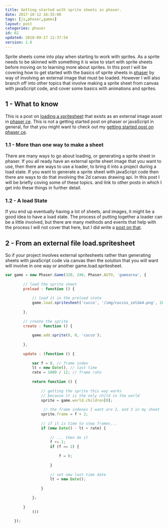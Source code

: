 ```yaml
---
title: Getting started with sprite sheets in phaser.
date: 2017-10-12 16:35:00
tags: [js,phaser,games]
layout: post
categories: phaser
id: 62
updated: 2018-09-17 12:37:54
version: 1.6
---
```


Sprite sheets come into play when starting to work with sprites. As a sprite needs to be skinned with something it is wise to start with sprite sheets before moving on to learning more about sprites. In this post I will be covering how to get started with the basics of sprite sheets in [phaser](http://phaser.io/) by way of involving an external image that must be loaded. However I will also branch off into other topics that involve making a sprite sheet from canvas with javaScript code, and cover some basics with animations and sprites.

<!-- more -->

## 1 - What to know

This is a post on [loading a spritesheet](https://photonstorm.github.io/phaser-ce/Phaser.Loader.html#spritesheet) that exists as an external image asset in [phaser ce](https://photonstorm.github.io/phaser-ce/). This is not a getting started post on phaser or javaScript in general, for that you might want to check out my [getting started post on phaser ce](/2017/10/04/phaser-getting-started/).

### 1.1 - More than one way to make a sheet

There are many ways to go about loading, or generating a sprite sheet in phaser. If you all ready have an external sprite sheet image that you want to use, then there are ways to use a loader, to bring it into a project during a load state. If you want to generate a sprite sheet with javaScript code then there are ways to do that involving the 2d canvas drawing api. In this post I will be briefly coving some of these topics. and link to other posts in which I get into these things in further detail.

### 1.2 - A load State

If you end up eventually having a lot of sheets, and images, it might be a good idea to have a load state. The process of putting together a loader can be a little involved, but there are many methods and events that help with the process I will not cover that here, but I did write a [post on that](/2017/10/07/phaser-state-loader/). 

## 2 - From an external file load.spritesheet

So if your project involves external spritesheets rather than generating sheets with javaScript code via canvas then the solution that you will want will involve in one way or another game.load.spritesheet.

```js
var game = new Phaser.Game(320, 240, Phaser.AUTO, 'gamearea', {
 
        // load the sprite sheet
        preload : function () {
 
            // load it in the preload state
            game.load.spritesheet('cucco', '/img/cuccos_zelda4.png', 20, 20, 10);
 
        },
 
        // create the sprite
        create : function () {
 
            game.add.sprite(0, 0, 'cucco');
 
        },
 
        update : (function () {
 
            var f = 0, // frame index
            lt = new Date(), // last time
            rate = 1000 / 12; // frame rate
 
            return function () {
 
                // getting the sprite this way works
                // because it is the only child in the world
                sprite = game.world.children[0];
 
                 // the frame indexes I want are 2, and 3 in my sheet
                sprite.frame = f + 2;
 
                // if it is time to step frames...
                if (new Date() - lt > rate) {
 
                    // ... then do it
                    f += 1;
                    if (f == 2) {
 
                        f = 0;
 
                    }
 
                    // set new last time date
                    lt = new Date();
 
                }
 
            };
 
        }
            ())
 
    });
```


